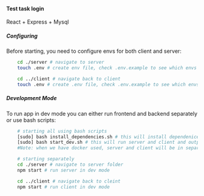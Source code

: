 #### Test task login

React + Express + Mysql

##### Configuring

Before starting, you need to configure envs for both client and server:

```bash
    cd ./server # navigate to server
    touch .env # create env file, check .env.example to see which envs are used

    cd ../client # navigate back to client
    touch .env # create .env file, check .env.example to see which envs are used

```

##### Development Mode

To run app in dev mode you can either run frontend and backend separately or use bash scripts:

```bash
    # starting all using bash scripts
    [sudo] bash install_dependencies.sh # this will install dependenices both in server and client parts
    [sudo] bash start_dev.sh # this will run server and client and output logs in one terminal
    #Note: when we have docker used, server and client will be in separate containers and will be run via docker-compose

    # starting separately
    cd ./server # navigate to server folder
    npm start # run server in dev mode

    cd ../client # navigate back to cleint
    npm start # run client in dev mode
```
